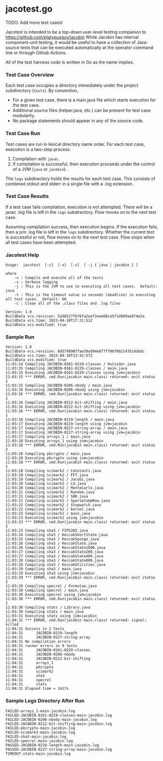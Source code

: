 # jacotest.go

TODO: Add more test cases!

Jacotest is intended to be a top-down user-level testing companion to https://github.com/platypusguy/jacobin 
While Jacobin has internal component-unit testing, it would be useful to have a collection of Java-source tests that can be executed automatically 
at the operator command line or through Github Actions.

All of the test harness code is written in Go as the name implies.

### Test Case Overview

Each test case occupies a directory immediately under the project subdirectory (```tests```).  By convention,
* For a given test case, there is a main.java file which starts execution for the test case.
* Additional source files (helper.java, etc.) can be present for test case modularity.
* No package statements should appear in any of the source code.

### Test Case Run

Test cases are run in lexical directory name order.  For each test case, execution is a two-step process:
1) Compilation with ```javac```.
2) If compilation is successful, then execution proceeds under the control of a JVM (```java``` or ```jacobin```).

The ```logs``` subdirectory holds the results for each test case.  This consists of combined stdout and stderr in a single file with a .log extension.

### Test Case Results

If a test case fails compilation, execution is not attempted.  There will be a javac .log file is left in the ```logs``` subdirectory.  Flow moves on to the next test case.

Assuming compilation success, then execution begins.  If the execution fails, then a jvm .log file is left in the ```logs``` subdirectory.  Whether the current test is successful or not, flow moves on to the next test case.  Flow stops when all test cases have been attempted.

### Jacotest Help

```
Usage:  jacotest  [-c]  [-x]  [-v]  [ -j { java | jacobin } ]

where
	-x : Compile and execute all of the tests
	-v : Verbose logging
	-j : This is the JVM to use in executing all test cases.  Default: java
	-t : This is the timeout value in seconds (deadline) in executing all test cases.  Default: 60
	-c : Clean all of the .class files and .log files

Version: 1.0
BuildData vcs.revision: 5a58527f676fa2eaf2eee68ca5f1d809aa074e2a
BuildData vcs.time: 2023-04-10T17:21:51Z
BuildData vcs.modified: true
```

### Sample Run

```
Version: 1.0
BuildData vcs.revision: 8d5798907fae39ad94e8f7f7007802147b1ddbdc
BuildData vcs.time: 2023-04-10T13:42:57Z
BuildData vcs.modified: true
11:03:14 Compiling JACOBIN-0161-0229-classes / Outsider.java
11:03:15 Compiling JACOBIN-0161-0229-classes / main.java
11:03:15 Executing JACOBIN-0161-0229-classes using jvm=jacobin
11:03:15 *** ERROR, cmd.Run(jacobin main.class) returned: exit status 1
11:03:15 Compiling JACOBIN-0206-nbody / main.java
11:03:16 Executing JACOBIN-0206-nbody using jvm=jacobin
11:03:16 *** ERROR, cmd.Run(jacobin main.class) returned: exit status 1
11:03:16 Compiling JACOBIN-0212-bit-shifting / main.java
11:03:16 Executing JACOBIN-0212-bit-shifting using jvm=jacobin
11:03:16 *** ERROR, cmd.Run(jacobin main.class) returned: exit status 1
11:03:16 Compiling JACOBIN-0219-length / main.java
11:03:17 Executing JACOBIN-0219-length using jvm=jacobin
11:03:17 Compiling JACOBIN-0227-string-array / main.java
11:03:17 Executing JACOBIN-0227-string-array using jvm=jacobin
11:03:17 Compiling arrays_1 / main.java
11:03:18 Executing arrays_1 using jvm=jacobin
11:03:18 *** ERROR, cmd.Run(jacobin main.class) returned: exit status 2
11:03:18 Compiling pbcrypto / main.java
11:03:18 Executing pbcrypto using jvm=jacobin
11:03:18 *** ERROR, cmd.Run(jacobin main.class) returned: exit status 1
11:03:18 Compiling scimark2 / Constants.java
11:03:19 Compiling scimark2 / FFT.java
11:03:19 Compiling scimark2 / Jacobi.java
11:03:20 Compiling scimark2 / LU.java
11:03:20 Compiling scimark2 / MonteCarlo.java
11:03:21 Compiling scimark2 / Random.java
11:03:21 Compiling scimark2 / SOR.java
11:03:21 Compiling scimark2 / SparseCompRow.java
11:03:22 Compiling scimark2 / Stopwatch.java
11:03:22 Compiling scimark2 / kernel.java
11:03:23 Compiling scimark2 / main.java
11:03:23 Executing scimark2 using jvm=jacobin
11:03:23 *** ERROR, cmd.Run(jacobin main.class) returned: exit status 2
11:03:23 Compiling sha3 / FIPS202.java
11:03:24 Compiling sha3 / KeccakShortState.java
11:03:25 Compiling sha3 / KeccakSponge.java
11:03:26 Compiling sha3 / KeccakState.java
11:03:26 Compiling sha3 / KeccakState1600.java
11:03:27 Compiling sha3 / KeccakState200.java
11:03:27 Compiling sha3 / KeccakState400.java
11:03:28 Compiling sha3 / KeccakState800.java
11:03:28 Compiling sha3 / KeccakUtilities.java
11:03:29 Compiling sha3 / main.java
11:03:29 Executing sha3 using jvm=jacobin
11:03:29 *** ERROR, cmd.Run(jacobin main.class) returned: exit status 2
11:03:29 Compiling specrel / Formulae.java
11:03:30 Compiling specrel / main.java
11:03:30 Executing specrel using jvm=jacobin
11:03:30 *** ERROR, cmd.Run(jacobin main.class) returned: exit status 1
11:03:30 Compiling stats / Library.java
11:03:30 Compiling stats / main.java
11:03:31 Executing stats using jvm=jacobin
11:04:31 *** ERROR, cmd.Run(jacobin main.class) returned: signal: killed
11:04:31 Success in 2 tests
11:04:31      JACOBIN-0219-length
11:04:31      JACOBIN-0227-string-array
11:04:31 No compilation errors
11:04:31 runner errors in 9 tests
11:04:31      JACOBIN-0161-0229-classes
11:04:31      JACOBIN-0206-nbody
11:04:31      JACOBIN-0212-bit-shifting
11:04:31      arrays_1
11:04:31      pbcrypto
11:04:31      scimark2
11:04:31      sha3
11:04:31      specrel
11:04:31      stats
11:04:31 Elapsed time = 1m17s

```

### Sample Logs Directory After Run
```
FAILED-arrays_1-main-jacobin.log
FAILED-JACOBIN-0161-0229-classes-main-jacobin.log
FAILED-JACOBIN-0206-nbody-main-jacobin.log
FAILED-JACOBIN-0212-bit-shifting-main-jacobin.log
FAILED-pbcrypto-main-jacobin.log
FAILED-scimark2-main-jacobin.log
FAILED-sha3-main-jacobin.log
FAILED-specrel-main-jacobin.log
PASSED-JACOBIN-0219-length-main-jacobin.log
PASSED-JACOBIN-0227-string-array-main-jacobin.log
TIMEOUT-stats-main-jacobin.log
```

